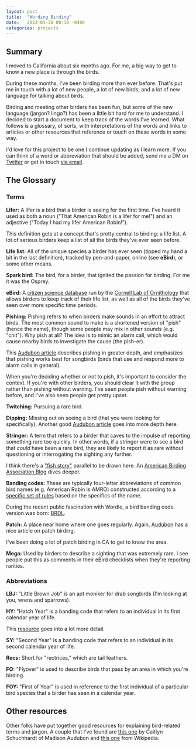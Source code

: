 ```yaml
---
layout: post
title:  "Wording Birding"
date:   2022-03-30 00:10 -0400
categories: projects
---
```


## Summary

I moved to California about six months ago. For me, a big way to get to know a new place is through the birds. 

During these months, I've been birding more than ever before. That's put me in touch with a lot of new people, a lot of new birds, and a lot of new language for talking about birds. 

Birding and meeting other birders has been fun, but some of the new language (jargon? lingo?) has been a little bit hard for me to understand. I decided to start a document to keep track of the words I've learned. What follows is a glossary, of sorts, with interpretations of the words and links to articles or other resources that reference or touch on these words in some way.

I'd love for this project to be one I continue updating as I learn more. If you can think of a word or abbreviation that should be added, send me a DM on [Twitter](www.twitter.com/krishmaypole) or get in touch [via email](mailto:krish.maypole@gmail.com).

## The Glossary

### Terms

**Lifer:** A lifer is a bird that a birder is seeing for the first time. I've heard it used as both a noun ("That American Robin is a lifer for me!") and an adjective ("Today I had my lifer American Robin!").

This definition gets at a concept that's pretty central to birding: a life list. A lot of serious birders keep a list of all the birds they've ever seen before.

**Life list:** All of the unique species a birder has ever seen (tipped my hand a bit in the last definition), tracked by pen-and-paper, online (see **eBird**), or some other means.

**Spark bird:** The bird, for a birder, that ignited the passion for birding. For me it was the Osprey.

**eBird:** A [citizen science database](www.ebird.org) run by the [Cornell Lab of Ornithology](https://www.birds.cornell.edu/home) that allows birders to keep track of their life list, as well as all of the birds they've seen over more specific time periods. 

**Pishing:** Pishing refers to when birders make sounds in an effort to attract birds. The most common sound to make is a shortened version of "pish" (hence the name), though some people may mix in other sounds (e.g. "chit"). Why pish at all? The idea is to mimic an alarm call, which would cause nearby birds to investigate the cause (the pish-er). 

This [Audubon article](https://www.audubon.org/news/birdist-rule-77-use-your-voice-attract-birds) describes pishing in greater depth, and emphasizes that pishing works best for songbirds (birds that use and respond more to alarm calls in general).

When you're deciding whether or not to pish, it's important to consider the context. If you're with other birders, you should clear it with the group rather than pishing without warning. I've seen people pish without warning before, and I've also seen people get pretty upset.
 
**Twitching:** Pursuing a rare bird.

**Dipping:** Missing out on seeing a bird (that you were looking for specifically). Another good [Audubon article](https://www.audubon.org/news/birdist-rule-81-learn-how-handle-your-first-dip) goes into more depth here. 

**Stringer:** A term that refers to a birder that caves to the impulse of reporting something rare too quickly. In other words, if a stringer were to see a bird that *could* have been a rare bird, they are likely to report it as rare without questioning or interrogating the sighting any further. 

I think there's a ["fish story"](https://www.dictionary.com/browse/fish-story#:~:text=An%20improbable%2C%20boastful%20tale%2C%20as,Early%201800s%5D) parallel to be drawn here. An [American Birding Association Blog](https://blog.aba.org/2017/07/on-stringing.html#:~:text=More%20often%20a%20stringer%20is,their%20observational%20abilities%20and%20constraints.) dives deeper.

**Banding codes:** These are typically four-letter abbreviations of common bird names (e.g. American Robin is AMRO) constructed according to a [specific set of rules](https://www.carolinabirdclub.org/bandcodes.html) based on the specifics of the name. 

During the recent public fascination with Wordle, a bird banding code version was born: [BRDL](brdl.alex.gd). 

**Patch:** A place near home where one goes regularly. Again, [Audubon](https://www.audubon.org/news/want-training-ground-your-birding-skills-try-patch-birding) has a nice article on patch birding.

I've been doing a lot of patch birding in CA to get to know the area.

**Mega:** Used by birders to describe a sighting that was extremely rare. I see people put this as comments in their eBird checklists when they're reporting rarities.

### Abbreviations

**LBJ:** "Little Brown Job" is an apt moniker for drab songbirds (I'm looking at you, wrens and sparrows).

**HY:** "Hatch Year" is a banding code that refers to an individual in its first calendar year of life. 

This [resource](https://sora.unm.edu/sites/default/files/27-43%20OB%20Vol%2018%231%20Apr2000.pdf) goes into a lot more detail.

**SY:** "Second Year" is a banding code that refers to an individual in its second calendar year of life.

**Recs:** Short for "rectrices," which are tail feathers.

**FO:** "Flyover" is used to describe birds that pass by an area in which you're birding.

**FOY:** "First of Year" is used in reference to the first individual of a particular bird species that a birder has seen in a calendar year.

## Other resources

Other folks have put together good resources for explaining bird-related terms and jargon. A couple that I've found are [this one](https://madisonaudubon.org/blog/2020/8/16/birding-lingo) by Caitlyn Schuchhardt of Madison Audubon and [this one](https://en.wikipedia.org/wiki/Twitchers%27_vocabulary#:~:text=Dip%20(or%20dip%20out)%3A,for%20photography%20rather%20than%20study.) from Wikipedia.
